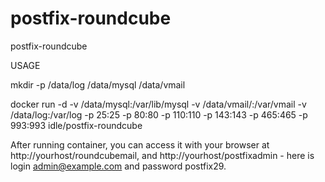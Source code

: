 # postfix-roundcube
postfix-roundcube

USAGE

mkdir -p /data/log /data/mysql /data/vmail

docker run -d -v /data/mysql:/var/lib/mysql -v /data/vmail/:/var/vmail -v /data/log:/var/log -p 25:25 -p 80:80 -p 110:110 -p 143:143 -p 465:465 -p 993:993 idle/postfix-roundcube

After running container, you can access it with your browser at http://yourhost/roundcubemail, and http://yourhost/postfixadmin - here is login admin@example.com and password postfix29.
